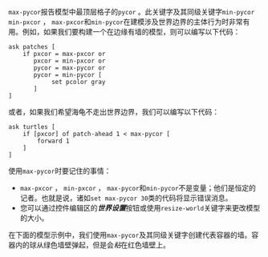 `max-pycor`报告模型中最顶层格子的`pycor` 。此关键字及其同级关键字`min-pycor` `min-pxcor` ， `max-pxcor`和`min-pycor`在建模涉及世界边界的主体行为时非常有用。例如，如果我们要构建一个在边缘有墙的模型，则可以编写以下代码：



```
ask patches [
	if pxcor = max-pxcor or
	   pxcor = min-pxcor or
	   pycor = max-pycor or
	   pycor = min-pycor [
	   		set pcolor gray
	   ]
]
```


或者，如果我们希望海龟不走出世界边界，我们可以编写以下代码：



```
ask turtles [
	if [pxcor] of patch-ahead 1 < max-pycor [
		forward 1
	] 
]
```


使用`max-pycor`时要记住的事情：

- `max-pxcor` ， `min-pxcor` ， `max-pycor`和`min-pycor`不是变量；他们是恒定的记者。也就是说，诸如`set max-pycor 30`类的代码将显示错误消息。
- 您可以通过控件编辑区的***世界设置***按钮或使用`resize-world`关键字来更改模型的大小。


在下面的模型示例中，我们使用`max-pycor`及其同级关键字创建代表容器的墙。容器内的球从绿色墙壁弹起，但是会*粘*在红色墙壁上。
